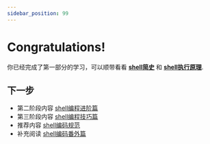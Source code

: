 ```yaml
---
sidebar_position: 99
---
```


# Congratulations!

你已经完成了第一部分的学习，可以顺带看看 **[shell简史](../shell-extras/shell-history.md)** 和 **[shell执行原理](../shell-extras/shell-exec-flow.md)**.


## 下一步

- 第二阶段内容 [shell编程进阶篇](https://xxx/shell-next)
- 第三阶段内容 [shell编程技巧篇](https://xxx/shell-next-2)
- 推荐内容 [shell编码规范](https://xxx/shell-standards)
- 补充阅读 [shell编码番外篇](../shell-extras/01-index.md)
